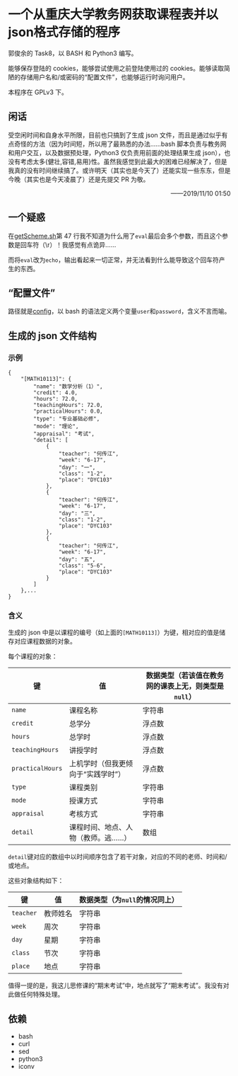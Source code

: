 # 一个从重庆大学教务网获取课程表并以json格式存储的程序
郭俊余的 Task8，以 BASH 和 Python3 编写。

能够保存登陆的 cookies，能够尝试使用之前登陆使用过的 cookies。能够读取简陋的存储用户名和/或密码的“配置文件”，也能够运行时询问用户。

本程序在 GPLv3 下。

## 闲话
受空闲时间和自身水平所限，目前也只搞到了生成 json 文件，而且是通过似乎有点奇怪的方法（因为时间短，所以用了最熟悉的办法……bash 脚本负责与教务网和用户交互，以及数据预处理，Python3 仅负责用前面的处理结果生成 json），也没有考虑太多{健壮,容错,易用}性。虽然我感觉到此最大的困难已经解决了，但是我真的没有时间继续搞了。或许明天（其实也是今天了）还能实现一些东东，但是今晚（其实也是今天凌晨了）还是先提交 PR 为敬。

<p align="right">——2019/11/10 01:50</p>

## 一个疑惑
在[getScheme.sh](getScheme.sh)第 47 行我不知道为什么用了`eval`最后会多个参数，而且这个参数是回车符（\r）！我感觉有点诡异……

而将`eval`改为`echo`，输出看起来一切正常，并无法看到什么能导致这个回车符产生的东西。
## “配置文件”
路径就是[config](config)，以 bash 的语法定义两个变量`user`和`password`，含义不言而喻。
## 生成的 json 文件结构
### 示例
```
{
    "[MATH10113]": {
        "name": "数学分析（1）",
        "credit": 4.0,
        "hours": 72.0,
        "teachingHours": 72.0,
        "practicalHours": 0.0,
        "type": "专业基础必修",
        "mode": "理论",
        "appraisal": "考试",
        "detail": [
            {
                "teacher": "何传江",
                "week": "6-17",
                "day": "一",
                "class": "1-2",
                "place": "DYC103"
            },
            {
                "teacher": "何传江",
                "week": "6-17",
                "day": "三",
                "class": "1-2",
                "place": "DYC103"
            },
            {
                "teacher": "何传江",
                "week": "6-17",
                "day": "五",
                "class": "5-6",
                "place": "DYC103"
            }
        ]
    },...
}
```
### 含义
生成的 json 中是以课程的编号（如上面的`[MATH10113]`）为键，相对应的值是储存对应课程数据的对象。

每个课程的对象：

| 键 | 值 | 数据类型（若该值在教务网的课表上无，则类型是`null`） |
|----|----|----------|
| `name` | 课程名称 | 字符串 |
| `credit` | 总学分 | 浮点数 |
| `hours` | 总学时 | 浮点数 |
| `teachingHours` | 讲授学时 | 浮点数 |
| `practicalHours` | 上机学时（但我更倾向于“实践学时”） | 浮点数 |
| `type` | 课程类别 | 字符串 |
| `mode` | 授课方式 | 字符串 |
| `appraisal` | 考核方式 | 字符串 |
| `detail` | 课程时间、地点、人物（教师。逃……） | 数组 |

`detail`键对应的数组中以时间顺序包含了若干对象，对应的不同的老师、时间和/或地点。

这些对象结构如下：

| 键 | 值 | 数据类型（为`null`的情况同上） |
|----|----|--------------------------------|
| `teacher` | 教师姓名 | 字符串 |
| `week` | 周次 | 字符串 |
| `day` | 星期 | 字符串 |
| `class` | 节次 | 字符串 |
| `place` | 地点 | 字符串 |

值得一提的是，我这儿思修课的“期末考试”中，地点就写了“期末考试”。我没有对此做任何特殊处理。

## 依赖
- bash
- curl
- sed
- python3
- iconv
